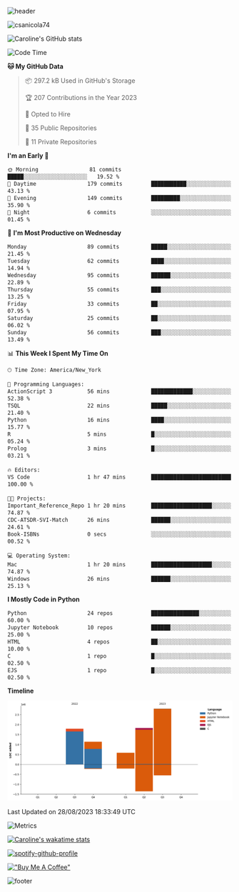 ![header](https://capsule-render.vercel.app/api?type=waving&color=0:373B44,100:4286f4&height=300&section=header&text=Caroline%20Sanicola&fontColor=F9F6EE&animation=fadeIn&fontSize=90)

<p align="left"> <img src="https://komarev.com/ghpvc/?username=csanicola74&label=Profile%20views&color=0e75b6&style=flat" alt="csanicola74" /> </p>

![Caroline's GitHub stats](https://github-readme-stats.vercel.app/api?username=csanicola74&show_icons=true&theme=city_lights)

<!--START_SECTION:waka-->
![Code Time](http://img.shields.io/badge/Code%20Time-116%20hrs%2038%20mins-blue)

**🐱 My GitHub Data** 

> 📦 297.2 kB Used in GitHub's Storage 
 > 
> 🏆 207 Contributions in the Year 2023
 > 
> 💼 Opted to Hire
 > 
> 📜 35 Public Repositories 
 > 
> 🔑 11 Private Repositories 
 > 
**I'm an Early 🐤** 

```text
🌞 Morning                81 commits          █████░░░░░░░░░░░░░░░░░░░░   19.52 % 
🌆 Daytime                179 commits         ███████████░░░░░░░░░░░░░░   43.13 % 
🌃 Evening                149 commits         █████████░░░░░░░░░░░░░░░░   35.90 % 
🌙 Night                  6 commits           ░░░░░░░░░░░░░░░░░░░░░░░░░   01.45 % 
```
📅 **I'm Most Productive on Wednesday** 

```text
Monday                   89 commits          █████░░░░░░░░░░░░░░░░░░░░   21.45 % 
Tuesday                  62 commits          ████░░░░░░░░░░░░░░░░░░░░░   14.94 % 
Wednesday                95 commits          ██████░░░░░░░░░░░░░░░░░░░   22.89 % 
Thursday                 55 commits          ███░░░░░░░░░░░░░░░░░░░░░░   13.25 % 
Friday                   33 commits          ██░░░░░░░░░░░░░░░░░░░░░░░   07.95 % 
Saturday                 25 commits          ██░░░░░░░░░░░░░░░░░░░░░░░   06.02 % 
Sunday                   56 commits          ███░░░░░░░░░░░░░░░░░░░░░░   13.49 % 
```


📊 **This Week I Spent My Time On** 

```text
🕑︎ Time Zone: America/New_York

💬 Programming Languages: 
ActionScript 3           56 mins             █████████████░░░░░░░░░░░░   52.38 % 
TSQL                     22 mins             █████░░░░░░░░░░░░░░░░░░░░   21.40 % 
Python                   16 mins             ████░░░░░░░░░░░░░░░░░░░░░   15.77 % 
R                        5 mins              █░░░░░░░░░░░░░░░░░░░░░░░░   05.24 % 
Prolog                   3 mins              █░░░░░░░░░░░░░░░░░░░░░░░░   03.21 % 

🔥 Editors: 
VS Code                  1 hr 47 mins        █████████████████████████   100.00 % 

🐱‍💻 Projects: 
Important_Reference_Repo 1 hr 20 mins        ███████████████████░░░░░░   74.87 % 
CDC-ATSDR-SVI-Match      26 mins             ██████░░░░░░░░░░░░░░░░░░░   24.61 % 
Book-ISBNs               0 secs              ░░░░░░░░░░░░░░░░░░░░░░░░░   00.52 % 

💻 Operating System: 
Mac                      1 hr 20 mins        ███████████████████░░░░░░   74.87 % 
Windows                  26 mins             ██████░░░░░░░░░░░░░░░░░░░   25.13 % 
```

**I Mostly Code in Python** 

```text
Python                   24 repos            ███████████████░░░░░░░░░░   60.00 % 
Jupyter Notebook         10 repos            ██████░░░░░░░░░░░░░░░░░░░   25.00 % 
HTML                     4 repos             ██░░░░░░░░░░░░░░░░░░░░░░░   10.00 % 
C                        1 repo              █░░░░░░░░░░░░░░░░░░░░░░░░   02.50 % 
EJS                      1 repo              █░░░░░░░░░░░░░░░░░░░░░░░░   02.50 % 
```



**Timeline**

![Lines of Code chart](https://raw.githubusercontent.com/csanicola74/csanicola74/main/assets/bar_graph.png)


 Last Updated on 28/08/2023 18:33:49 UTC
<!--END_SECTION:waka-->

![Metrics](https://metrics.lecoq.io/csanicola74?template=classic&isocalendar=1&languages=1&lines=1&stars=1&habits=1&achievements=1&activity=1&gists=1&base=header%2C%20activity%2C%20community%2C%20repositories%2C%20metadata&base.indepth=false&base.hireable=false&base.skip=false&isocalendar=false&isocalendar.duration=full-year&languages=false&languages.limit=8&languages.threshold=0%25&languages.other=false&languages.colors=github&languages.sections=most-used&languages.indepth=false&languages.analysis.timeout=15&languages.analysis.timeout.repositories=7.5&languages.categories=markup%2C%20programming&languages.recent.categories=markup%2C%20programming&languages.recent.load=300&languages.recent.days=14&lines=false&lines.sections=base&lines.repositories.limit=4&lines.history.limit=1&stars=false&stars.limit=4&habits=false&habits.from=200&habits.days=14&habits.facts=true&habits.charts=false&habits.charts.type=classic&habits.trim=false&habits.languages.limit=8&habits.languages.threshold=0%25&achievements=false&achievements.threshold=C&achievements.secrets=true&achievements.display=compact&achievements.limit=0&activity=false&activity.limit=5&activity.load=300&activity.days=14&activity.visibility=all&activity.timestamps=false&activity.filter=all&gists=false&config.timezone=America%2FNew_York)

[![Caroline's wakatime stats](https://github-readme-stats.vercel.app/api/wakatime?username=csanicola)](https://github.com/anuraghazra/github-readme-stats)

[![spotify-github-profile](https://spotify-github-profile.vercel.app/api/view?uid=csanicola1&cover_image=true&theme=default&show_offline=false&background_color=333333&interchange=false&bar_color=53b14f&bar_color_cover=true)](https://spotify-github-profile.vercel.app/api/view?uid=csanicola1&redirect=true)

[!["Buy Me A Coffee"](https://www.buymeacoffee.com/assets/img/custom_images/orange_img.png)](https://www.buymeacoffee.com/csanicola)

![footer](https://capsule-render.vercel.app/api?section=footer&type=waving&color=0:373B44,100:4286f4)
